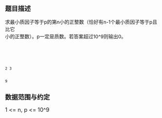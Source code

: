 ## 题目描述

<p><span style="font-size: medium">求最小质因子等于p的第n小的正整数（恰好有n-1个最小质因子等于p且比它<br> 小的正整数）。p一定是质数。若答案超过10^9则输出0。 <br>  <br> <br>  </span></p>

```input1
2 3
```
```output1
9
```
## 数据范围与约定

<p><font size="4">1 <= n, p <= 10^9</font><br><br></p>

